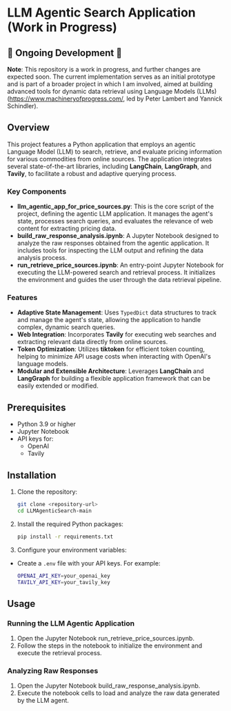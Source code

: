 # LLM Agentic Search Application (Work in Progress)

## 🚧 Ongoing Development 🚧

**Note**: This repository is a work in progress, and further changes are expected soon. The current implementation serves as an initial prototype and is part of a broader project in which I am involved, aimed at building advanced tools for dynamic data retrieval using Language Models (LLMs) (https://www.machineryofprogress.com/, led by Peter Lambert and Yannick Schindler).

## Overview

This project features a Python application that employs an agentic Language Model (LLM) to search, retrieve, and evaluate pricing information for various commodities from online sources. The application integrates several state-of-the-art libraries, including **LangChain**, **LangGraph**, and **Tavily**, to facilitate a robust and adaptive querying process.

### Key Components

- **llm_agentic_app_for_price_sources.py**: This is the core script of the project, defining the agentic LLM application. It manages the agent's state, processes search queries, and evaluates the relevance of web content for extracting pricing data.
- **build_raw_response_analysis.ipynb**: A Jupyter Notebook designed to analyze the raw responses obtained from the agentic application. It includes tools for inspecting the LLM output and refining the data analysis process.
- **run_retrieve_price_sources.ipynb**: An entry-point Jupyter Notebook for executing the LLM-powered search and retrieval process. It initializes the environment and guides the user through the data retrieval pipeline.

### Features

- **Adaptive State Management**: Uses `TypedDict` data structures to track and manage the agent's state, allowing the application to handle complex, dynamic search queries.
- **Web Integration**: Incorporates **Tavily** for executing web searches and extracting relevant data directly from online sources.
- **Token Optimization**: Utilizes **tiktoken** for efficient token counting, helping to minimize API usage costs when interacting with OpenAI's language models.
- **Modular and Extensible Architecture**: Leverages **LangChain** and **LangGraph** for building a flexible application framework that can be easily extended or modified.

## Prerequisites

- Python 3.9 or higher
- Jupyter Notebook
- API keys for:
  - OpenAI
  - Tavily

## Installation

1. Clone the repository:
   ```bash
   git clone <repository-url>
   cd LLMAgenticSearch-main
   ```

2. Install the required Python packages:
   ```bash
   pip install -r requirements.txt
   ```

3. Configure your environment variables:
- Create a `.env` file with your API keys. For example:
   ```bash
   OPENAI_API_KEY=your_openai_key
   TAVILY_API_KEY=your_tavily_key
   ```

## Usage

### Running the LLM Agentic Application
1. Open the Jupyter Notebook run_retrieve_price_sources.ipynb.
2. Follow the steps in the notebook to initialize the environment and execute the retrieval process.

### Analyzing Raw Responses
1. Open the Jupyter Notebook build_raw_response_analysis.ipynb.
2. Execute the notebook cells to load and analyze the raw data generated by the LLM agent.
